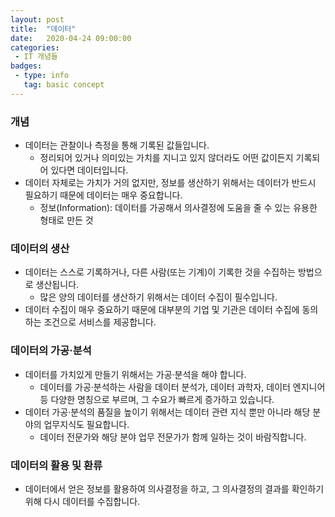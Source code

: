 ```yaml
---
layout: post
title:  "데이터"
date:   2020-04-24 09:00:00
categories:
 - IT 개념들
badges:
 - type: info
   tag: basic concept 
---
```


### 개념
 - 데이터는 관찰이나 측정을 통해 기록된 값들입니다.
   - 정리되어 있거나 의미있는 가치를 지니고 있지 않더라도 어떤 값이든지 기록되어 있다면 데이터입니다.
 - 데이터 자체로는 가치가 거의 없지만, 정보를 생산하기 위해서는 데이터가 반드시 필요하기 때문에 데이터는 매우 중요합니다.
   * 정보(Information): 데이터를 가공해서 의사결정에 도움을 줄 수 있는 유용한 형태로 만든 것

### 데이터의 생산
 - 데이터는 스스로 기록하거나, 다른 사람(또는 기계)이 기록한 것을 수집하는 방법으로 생산됩니다.
   - 많은 양의 데이터를 생산하기 위해서는 데이터 수집이 필수입니다.
 - 데이터 수집이 매우 중요하기 때문에 대부분의 기업 및 기관은 데이터 수집에 동의하는 조건으로 서비스를 제공합니다.
 
### 데이터의 가공·분석
 - 데이터를 가치있게 만들기 위해서는 가공·분석을 해야 합니다.
   - 데이터를 가공·분석하는 사람을 데이터 분석가, 데이터 과학자, 데이터 엔지니어 등 다양한 명칭으로 부르며, 그 수요가 빠르게 증가하고 있습니다.
 - 데이터 가공·분석의 품질을 높이기 위해서는 데이터 관련 지식 뿐만 아니라 해당 분야의 업무지식도 필요합니다.
   * 데이터 전문가와 해당 분야 업무 전문가가 함께 일하는 것이 바람직합니다.
   
### 데이터의 활용 및 환류
 - 데이터에서 얻은 정보를 활용하여 의사결정을 하고, 그 의사결정의 결과를 확인하기 위해 다시 데이터를 수집합니다.
